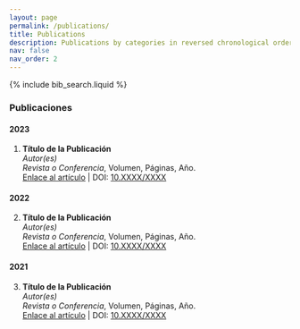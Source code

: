 ```yaml
---
layout: page
permalink: /publications/
title: Publications
description: Publications by categories in reversed chronological order. Generated manually.
nav: false
nav_order: 2
---
```


<!-- _pages/publications.md -->

<!-- Bibsearch Feature (si tienes un buscador personalizado) -->

{% include bib_search.liquid %}

<div class="publications">

### Publicaciones

#### 2023
1. **Título de la Publicación**  
   *Autor(es)*  
   _Revista o Conferencia_, Volumen, Páginas, Año.  
   [Enlace al artículo](#) | DOI: [10.XXXX/XXXX](#)

#### 2022
2. **Título de la Publicación**  
   *Autor(es)*  
   _Revista o Conferencia_, Volumen, Páginas, Año.  
   [Enlace al artículo](#) | DOI: [10.XXXX/XXXX](#)

#### 2021
3. **Título de la Publicación**  
   *Autor(es)*  
   _Revista o Conferencia_, Volumen, Páginas, Año.  
   [Enlace al artículo](#) | DOI: [10.XXXX/XXXX](#)

<!-- Continúa agregando más publicaciones manualmente -->

</div>
